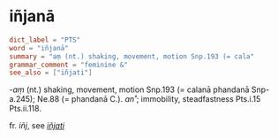 # iñjanā

``` toml
dict_label = "PTS"
word = "iñjanā"
summary = "aṃ (nt.) shaking, movement, motion Snp.193 (= cala"
grammar_comment = "feminine &"
see_also = ["iñjati"]
```

*\-aṃ* (nt.) shaking, movement, motion Snp.193 (= calanā phandanā Snp\-a.245); Ne.88 (= phandanā C.). *an˚*; immobility, steadfastness Pts.i.15 Pts.ii.118.

fr. *iñj*, see *[iñjati](iñjati.md)*

